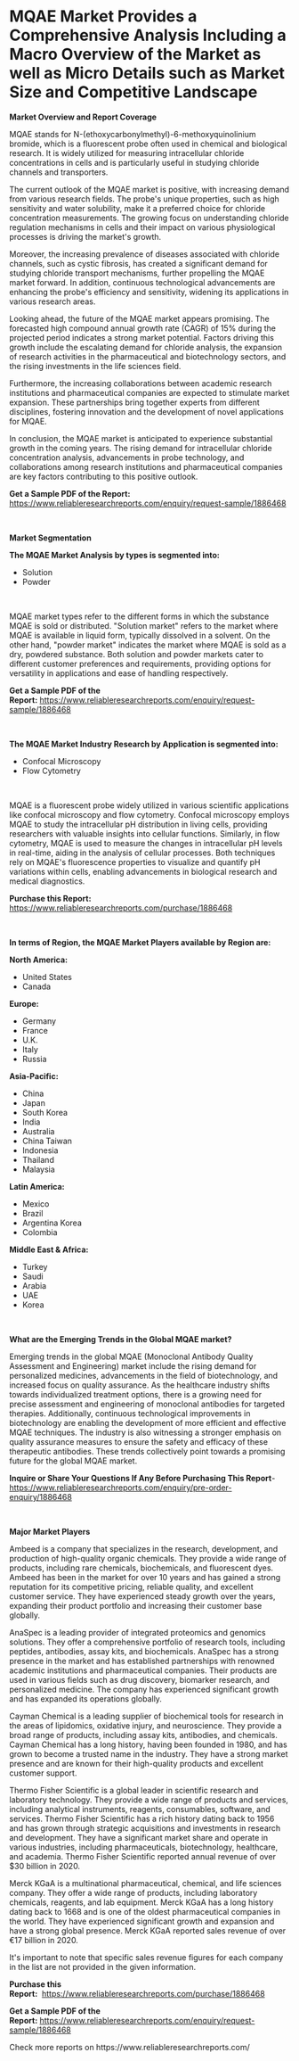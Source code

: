 <p><h1>MQAE Market Provides a Comprehensive Analysis Including a Macro Overview of the Market as well as Micro Details such as Market Size and Competitive Landscape</h1></p><p><strong>Market Overview and Report Coverage</strong></p>
<p><p>MQAE stands for N-(ethoxycarbonylmethyl)-6-methoxyquinolinium bromide, which is a fluorescent probe often used in chemical and biological research. It is widely utilized for measuring intracellular chloride concentrations in cells and is particularly useful in studying chloride channels and transporters.</p><p>The current outlook of the MQAE market is positive, with increasing demand from various research fields. The probe's unique properties, such as high sensitivity and water solubility, make it a preferred choice for chloride concentration measurements. The growing focus on understanding chloride regulation mechanisms in cells and their impact on various physiological processes is driving the market's growth.</p><p>Moreover, the increasing prevalence of diseases associated with chloride channels, such as cystic fibrosis, has created a significant demand for studying chloride transport mechanisms, further propelling the MQAE market forward. In addition, continuous technological advancements are enhancing the probe's efficiency and sensitivity, widening its applications in various research areas.</p><p>Looking ahead, the future of the MQAE market appears promising. The forecasted high compound annual growth rate (CAGR) of 15% during the projected period indicates a strong market potential. Factors driving this growth include the escalating demand for chloride analysis, the expansion of research activities in the pharmaceutical and biotechnology sectors, and the rising investments in the life sciences field.</p><p>Furthermore, the increasing collaborations between academic research institutions and pharmaceutical companies are expected to stimulate market expansion. These partnerships bring together experts from different disciplines, fostering innovation and the development of novel applications for MQAE.</p><p>In conclusion, the MQAE market is anticipated to experience substantial growth in the coming years. The rising demand for intracellular chloride concentration analysis, advancements in probe technology, and collaborations among research institutions and pharmaceutical companies are key factors contributing to this positive outlook.</p></p>
<p><strong>Get a Sample PDF of the Report:</strong> <a href="https://www.reliableresearchreports.com/enquiry/request-sample/1886468">https://www.reliableresearchreports.com/enquiry/request-sample/1886468</a></p>
<p>&nbsp;</p>
<p><strong>Market Segmentation</strong></p>
<p><strong>The MQAE Market Analysis by types is segmented into:</strong></p>
<p><ul><li>Solution</li><li>Powder</li></ul></p>
<p>&nbsp;</p>
<p><p>MQAE market types refer to the different forms in which the substance MQAE is sold or distributed. "Solution market" refers to the market where MQAE is available in liquid form, typically dissolved in a solvent. On the other hand, "powder market" indicates the market where MQAE is sold as a dry, powdered substance. Both solution and powder markets cater to different customer preferences and requirements, providing options for versatility in applications and ease of handling respectively.</p></p>
<p><strong>Get a Sample PDF of the Report:</strong>&nbsp;<a href="https://www.reliableresearchreports.com/enquiry/request-sample/1886468">https://www.reliableresearchreports.com/enquiry/request-sample/1886468</a></p>
<p>&nbsp;</p>
<p><strong>The MQAE Market Industry Research by Application is segmented into:</strong></p>
<p><ul><li>Confocal Microscopy</li><li>Flow Cytometry</li></ul></p>
<p>&nbsp;</p>
<p><p>MQAE is a fluorescent probe widely utilized in various scientific applications like confocal microscopy and flow cytometry. Confocal microscopy employs MQAE to study the intracellular pH distribution in living cells, providing researchers with valuable insights into cellular functions. Similarly, in flow cytometry, MQAE is used to measure the changes in intracellular pH levels in real-time, aiding in the analysis of cellular processes. Both techniques rely on MQAE's fluorescence properties to visualize and quantify pH variations within cells, enabling advancements in biological research and medical diagnostics.</p></p>
<p><strong>Purchase this Report:</strong>&nbsp; <a href="https://www.reliableresearchreports.com/purchase/1886468">https://www.reliableresearchreports.com/purchase/1886468</a></p>
<p>&nbsp;</p>
<p><strong>In terms of Region, the MQAE Market Players available by Region are:</strong></p>
<p>
    <p> <strong> North America: </strong>
        <ul>
            <li>United States</li>
            <li>Canada</li>
        </ul>
        </p> 
    <p> <strong> Europe: </strong>
        <ul>
            <li>Germany</li>
            <li>France</li>
            <li>U.K.</li>
            <li>Italy</li>
            <li>Russia</li>
        </ul>
        </p> 
    <p> <strong> Asia-Pacific: </strong>
        <ul>
            <li>China</li>
            <li>Japan</li>
            <li>South Korea</li>
            <li>India</li>
            <li>Australia</li>
            <li>China Taiwan</li>
            <li>Indonesia</li>
            <li>Thailand</li>
            <li>Malaysia</li>
        </ul>
        </p> 
    <p> <strong> Latin America: </strong>
        <ul>
            <li>Mexico</li>
            <li>Brazil</li>
            <li>Argentina Korea</li>
            <li>Colombia</li>
        </ul>
        </p> 
    <p> <strong> Middle East & Africa: </strong>
        <ul>
            <li>Turkey</li>
            <li>Saudi</li>
            <li>Arabia</li>
            <li>UAE</li>
            <li>Korea</li>
        </ul>
    </p>
    </p>
<p>&nbsp;</p>
<p><strong>What are the Emerging Trends in the Global MQAE market?</strong></p>
<p><p>Emerging trends in the global MQAE (Monoclonal Antibody Quality Assessment and Engineering) market include the rising demand for personalized medicines, advancements in the field of biotechnology, and increased focus on quality assurance. As the healthcare industry shifts towards individualized treatment options, there is a growing need for precise assessment and engineering of monoclonal antibodies for targeted therapies. Additionally, continuous technological improvements in biotechnology are enabling the development of more efficient and effective MQAE techniques. The industry is also witnessing a stronger emphasis on quality assurance measures to ensure the safety and efficacy of these therapeutic antibodies. These trends collectively point towards a promising future for the global MQAE market.</p></p>
<p><strong>Inquire or Share Your Questions If Any Before Purchasing This Report</strong>- <a href="https://www.reliableresearchreports.com/enquiry/pre-order-enquiry/1886468">https://www.reliableresearchreports.com/enquiry/pre-order-enquiry/1886468</a></p>
<p>&nbsp;</p>
<p><strong>Major Market Players</strong></p>
<p><p>Ambeed is a company that specializes in the research, development, and production of high-quality organic chemicals. They provide a wide range of products, including rare chemicals, biochemicals, and fluorescent dyes. Ambeed has been in the market for over 10 years and has gained a strong reputation for its competitive pricing, reliable quality, and excellent customer service. They have experienced steady growth over the years, expanding their product portfolio and increasing their customer base globally.</p><p>AnaSpec is a leading provider of integrated proteomics and genomics solutions. They offer a comprehensive portfolio of research tools, including peptides, antibodies, assay kits, and biochemicals. AnaSpec has a strong presence in the market and has established partnerships with renowned academic institutions and pharmaceutical companies. Their products are used in various fields such as drug discovery, biomarker research, and personalized medicine. The company has experienced significant growth and has expanded its operations globally.</p><p>Cayman Chemical is a leading supplier of biochemical tools for research in the areas of lipidomics, oxidative injury, and neuroscience. They provide a broad range of products, including assay kits, antibodies, and chemicals. Cayman Chemical has a long history, having been founded in 1980, and has grown to become a trusted name in the industry. They have a strong market presence and are known for their high-quality products and excellent customer support.</p><p>Thermo Fisher Scientific is a global leader in scientific research and laboratory technology. They provide a wide range of products and services, including analytical instruments, reagents, consumables, software, and services. Thermo Fisher Scientific has a rich history dating back to 1956 and has grown through strategic acquisitions and investments in research and development. They have a significant market share and operate in various industries, including pharmaceuticals, biotechnology, healthcare, and academia. Thermo Fisher Scientific reported annual revenue of over $30 billion in 2020.</p><p>Merck KGaA is a multinational pharmaceutical, chemical, and life sciences company. They offer a wide range of products, including laboratory chemicals, reagents, and lab equipment. Merck KGaA has a long history dating back to 1668 and is one of the oldest pharmaceutical companies in the world. They have experienced significant growth and expansion and have a strong global presence. Merck KGaA reported sales revenue of over €17 billion in 2020.</p><p>It's important to note that specific sales revenue figures for each company in the list are not provided in the given information.</p></p>
<p><strong>Purchase this Report:</strong>&nbsp;&nbsp;<a href="https://www.reliableresearchreports.com/purchase/1886468">https://www.reliableresearchreports.com/purchase/1886468</a></p>
<p></p>
<p><strong>Get a Sample PDF of the Report:</strong>&nbsp;<a href="https://www.reliableresearchreports.com/enquiry/request-sample/1886468">https://www.reliableresearchreports.com/enquiry/request-sample/1886468</a></p>
<p>Check more reports on https://www.reliableresearchreports.com/</p>